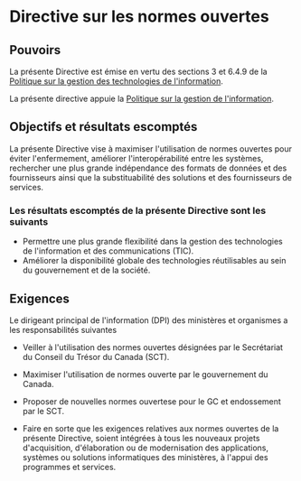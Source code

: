 # Directive sur les normes ouvertes

## Pouvoirs

La présente Directive est émise en vertu des sections 3 et 6.4.9 de la [Politique sur la gestion des technologies de l'information](https://www.tbs-sct.gc.ca/pol/doc-fra.aspx?id=12755).

La présente directive appuie la [Politique sur la gestion de l'information](https://www.tbs-sct.gc.ca/pol/doc-fra.aspx?id=12742).

## Objectifs et résultats escomptés

La présente Directive vise à maximiser l'utilisation de normes ouvertes pour éviter l'enfermement, améliorer l'interopérabilité entre les systèmes, rechercher une plus grande indépendance des formats de données et des fournisseurs ainsi que la substituabilité des solutions et des fournisseurs de services.

### Les résultats escomptés de la présente Directive sont les suivants

* Permettre une plus grande flexibilité dans la gestion des technologies de l'information et des communications (TIC).
* Améliorer la disponibilité globale des technologies réutilisables au sein du gouvernement et de la société.

## Exigences

Le dirigeant principal de l'information (DPI) des ministères et organismes a les responsabilités suivantes

* Veiller à l'utilisation des normes ouvertes désignées par le Secrétariat du Conseil du Trésor du Canada (SCT).
* Maximiser l'utilisation de normes ouverte par le gouvernement du Canada.
* Proposer de nouvelles normes ouvertese pour le GC et endossement par le SCT.

* Faire en sorte que les exigences relatives aux normes ouvertes de la présente Directive, soient intégrées à tous les nouveaux projets d'acquisition, d'élaboration ou de modernisation des applications, systèmes ou solutions informatiques des ministères, à l'appui des programmes et services. 
